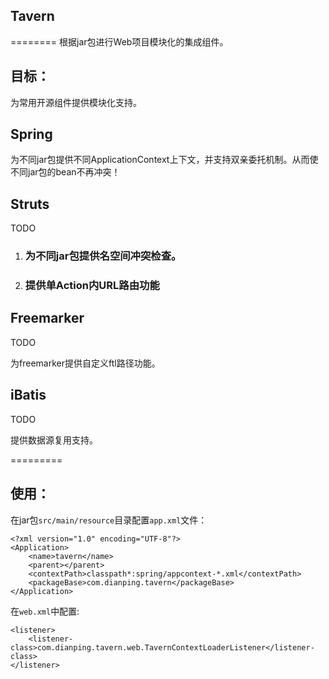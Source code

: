 ## Tavern
========
根据jar包进行Web项目模块化的集成组件。

## 目标：

为常用开源组件提供模块化支持。

## Spring

为不同jar包提供不同ApplicationContext上下文，并支持双亲委托机制。从而使不同jar包的bean不再冲突！

## Struts

TODO

1. ### 为不同jar包提供名空间冲突检查。
2. ### 提供单Action内URL路由功能

## Freemarker

TODO

为freemarker提供自定义ftl路径功能。

## iBatis

TODO

提供数据源复用支持。

=========

## 使用：

在jar包`src/main/resource`目录配置`app.xml`文件：

	<?xml version="1.0" encoding="UTF-8"?>
	<Application>
	    <name>tavern</name>
	    <parent></parent>
	    <contextPath>classpath*:spring/appcontext-*.xml</contextPath>
	    <packageBase>com.dianping.tavern</packageBase>
	</Application>
	
在`web.xml`中配置:

    <listener>
        <listener-class>com.dianping.tavern.web.TavernContextLoaderListener</listener-class>
    </listener>